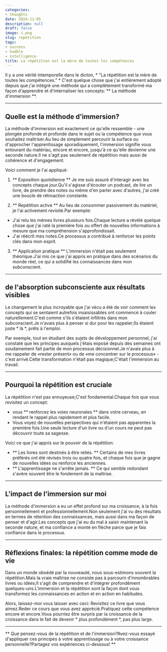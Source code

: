 ```yaml
---
categories:
- thoughts
date: 2024-11-05
description: null
draft: false
image: i.png
slug: repetition
tags:
- success
- humble
- intelligence
title: La répétition est la mère de toutes les compétences
---
```


Il y a une vérité intemporelle dans le dicton, * "La répétition est la mère de toutes les compétences." * C'est quelque chose que j'ai entièrement adopté depuis que j'ai intégré une méthode qui a complètement transformé ma façon d'apprendre et d'internaliser les concepts: ** La méthode d'immersion **.

---

## Quelle est la méthode d'immersion?

La méthode d'immersion est exactement ce qu'elle ressemble - une plongée profonde et profonde dans le sujet ou la compétence que vous souhaitez maîtriser.Au lieu de simplement parcourir la surface ou d'approcher l'apprentissage sporadiquement, l'immersion signifie vous entourant du matériau, encore et encore, jusqu'à ce qu'elle devienne une seconde nature.Il ne s'agit pas seulement de répétition mais aussi de cohérence et d'engagement.

Voici comment je l'ai appliqué:

1. ** Exposition quotidienne **
Je me suis assuré d'interagir avec les concepts chaque jour.Qu'il s'agisse d'écouter un podcast, de lire un livre, de prendre des notes ou même d'en parler avec d'autres, j'ai créé une boucle de rétroaction constante.

2. ** Repétition active **
Au lieu de consommer passivement du matériel, je l'ai activement revisité.Par exemple:
- J'ai relu les mêmes livres plusieurs fois.Chaque lecture a révélé quelque chose que j'ai raté la première fois ou offert de nouvelles informations à mesure que ma compréhension s'approfondissait.
- J'ai réécrit mes notes.Ce processus a contribué à renforcer les points clés dans mon esprit.

3. ** Application pratique **
L'immersion n'était pas seulement théorique.J'ai mis ce que j'ai appris en pratique dans des scénarios du monde réel, ce qui a solidifié les connaissances dans mon subconscient.

---

## de l'absorption subconsciente aux résultats visibles

Le changement le plus incroyable que j'ai vécu a été de voir comment les concepts qui se sentaient autrefois insaisissables ont commencé à couler naturellement.C'est comme s'ils s'étaient infiltrés dans mon subconscient.Je n'avais plus à penser si dur pour les rappeler;Ils étaient juste * là *, prêts à l'emploi.

Par exemple, tout en étudiant des sujets de développement personnel, j'ai constaté que les principes auxquels j'étais exposé depuis des semaines ont soudainement fait partie de mon processus décisionnel.Je n'avais plus à me rappeler de «rester présent» ou de «me concentrer sur le processus» - c'est arrivé.Cette transformation n'était pas magique;C'était l'immersion au travail.

---

## Pourquoi la répétition est cruciale

La répétition n'est pas ennuyeuse;C'est fondamental.Chaque fois que vous revisitez un concept:
- vous ** renforcez les voies neuronales ** dans votre cerveau, en rendant le rappel plus rapidement et plus facile.
- Vous voyez de nouvelles perspectives qui n'étaient pas apparentes la première fois.Une seule lecture d'un livre ou d'un cours ne peut pas découvrir toute sa sagesse.

Voici ce que j'ai appris sur le pouvoir de la répétition:
- ** Les livres sont destinés à être reliés. ** Certains de mes livres préférés ont été révisés trois ou quatre fois, et chaque fois que je gagne de nouvelles idées ou renforce les anciennes.
- ** L'apprentissage ne s'arrête jamais. ** Ce qui semble redondant s'avère souvent être le fondement de la maîtrise.

---

## L'impact de l'immersion sur moi

La méthode d'immersion a eu un effet profond sur ma croissance, à la fois personnellement et professionnellement.Non seulement j'ai vu des résultats en termes de rétention des connaissances, mais aussi dans ma façon de penser et d'agir.Les concepts que j'ai eu du mal à saisir maintenant la seconde nature, et ma confiance a monté en flèche parce que je fais confiance dans le processus.

---

## Réflexions finales: la répétition comme mode de vie

Dans un monde obsédé par la nouveauté, nous sous-estimons souvent la répétition.Mais la vraie maîtrise ne consiste pas à parcourir d'innombrables livres ou idées;Il s'agit de comprendre et d'intégrer profondément quelques-uns.L'immersion et la répétition sont la façon dont vous transformez les connaissances en action et en action en habitudes.

Alors, laissez-moi vous laisser avec ceci:
Revisitez ce livre que vous aimez.Reder ce cours que vous avez apprécié.Pratiquez cette compétence encore et encore.Vous pourriez être surpris par la croissance de la croissance dans le fait de devenir * plus profondément *, pas plus large.

---
** Que pensez-vous de la répétition et de l'immersion?Avez-vous essayé d'appliquer ces principes à votre apprentissage ou à votre croissance personnelle?Partagez vos expériences ci-dessous! **